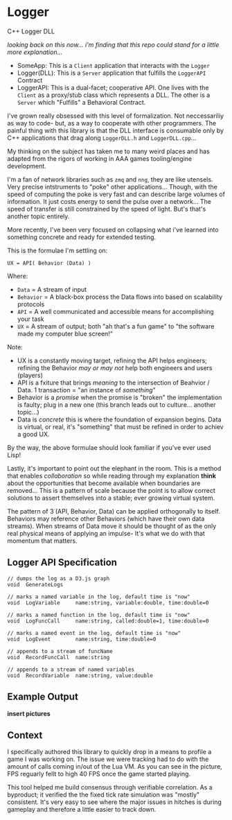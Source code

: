 # Logger
C++ Logger DLL

_looking back on this now... i'm finding that this repo could stand for a little more explanation..._

- SomeApp: This is a `Client` application that interacts with the `Logger`
- Logger(DLL): This is a `Server` application that fulfills the `LoggerAPI` Contract
- LoggerAPI: This is a dual-facet; cooperative API. One lives with the `Client` as a proxy/stub class which represents a DLL. The other is a `Server` which "Fulfills" a Behavioral Contract.

I've grown really obsessed with this level of formalization. Not neccessariliy as way to code- but, as a way to cooperate with other programmers.  The painful thing with this library is that the DLL interface is consumable only by C++ applications that drag along `LoggerDLL.h` and `LoggerDLL.cpp`...

My thinking on the subject has taken me to many weird places and has adapted from the rigors of working in AAA games tooling/engine development.

I'm a fan of network libraries such as `zmq` and `nng`, they are like utensels. Very precise intstruments to "poke" other applications... Though, with the speed of computing the poke is very fast and can describe large volumes of information. It just costs energy to send the pulse over a network... The speed of transfer is still constrained by the speed of light. But's that's another topic entirely.

More recently, I've been very focused on collapsing what i've learned into something concrete and ready for extended testing.

This is the formulae I'm settling on:
  
    UX = API( Behavior (Data) )

Where:
- `Data` = A stream of input
- `Behavior` = A black-box process the Data flows into based on scalability protocols
- `API` = A well communicated and accessible means for accomplishing your task
- `UX` = A stream of output; both "ah that's a fun game" to "the software made my computer blue screen!"

Note:
- UX is a constantly moving target, refining the API helps engineers; refining the Behavior _may or may not_ help both engineers and users (players)
- API is a fxiture that brings _meaning_ to the intersection of Beahvior / Data. 1 transaction = "an instance of _something_"
- Behavior is a _promise_ when the promise is "broken" the implementation is faulty; plug in a new one (this branch leads out to culture... another topic...)
- Data is _concrete_ this is where the foundation of expansion begins. Data is virtual, or real, it's "something" that must be refined in order to achiev a good UX.

By the way, the above formulae should look familiar if you've ever used Lisp!

Lastly, it's important to point out the elephant in the room. This is a method that enables _collaboration_ so while reading through my explanation **think** about the opportunities that become available when boundaries are removed... This is a pattern of scale because the point is to allow correct solutions to assert themselves into a stable; ever growing virtual system. 

The pattern of 3 (API, Behavior, Data) can be applied orthogonally to itself. Behaviors may reference other Behaviors (which have their own data streams). When streams of Data move it should be thought of as the only real physical means of applying an impulse- It's what we do with that momentum that matters.

## Logger API Specification

    // dumps the log as a D3.js graph
    void  GenerateLogs
  
    // marks a named variable in the log, default time is "now"
    void  LogVariable     name:string, variable:double, time:double=0
  
    // marks a named function in the log, default time is "now"
    void  LogFuncCall     name:string, called:double=1, time:double=0
  
    // marks a named event in the log, default time is "now"
    void  LogEvent        name:string, time:double=0
  
    // appends to a stream of funcName
    void  RecordFuncCall  name:string
  
    // appends to a stream of named variables
    void  RecordVariable  name:string, value:double
  
## Example Output
**insert pictures**

## Context
I specifically authored this library to quickly drop in a means to profile a game I was working on. The issue we were tracking had to do with the amount of calls coming in/out of the Lua VM. As you can see in the picture, FPS reguarly fellt to high 40 FPS once the game started playing.
  
This tool helped me build consensus through verifiable correlation. As a byproduct; it verified the the fixed tick rate simulation was "mostly" consistent. It's very easy to see where the major issues in hitches is during gameplay and therefore a little easier to track down.
